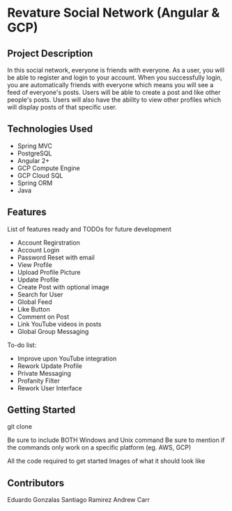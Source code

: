 # Revature Social Network (Angular & GCP)
## Project Description
In this social network, everyone is friends with everyone. As a user, you will be able to register and login to your account. When you successfully login, you are automatically friends with everyone which means you will see a feed of everyone's posts. Users will be able to create a post and like other people's posts. Users will also have the ability to view other profiles which will display posts of that specific user.

## Technologies Used
* Spring MVC
* PostgreSQL
* Angular 2+
* GCP Compute Engine
* GCP Cloud SQL
* Spring ORM
* Java

## Features
List of features ready and TODOs for future development

* Account Regirstration
* Account Login
* Password Reset with email
* View Profile
* Upload Profile Picture
* Update Profile
* Create Post with optional image
* Search for User
* Global Feed
* Like Button
* Comment on Post
* Link YouTube videos in posts
* Global Group Messaging

To-do list:

* Improve upon YouTube integration
* Rework Update Profile
* Private Messaging
* Profanity Filter
* Rework User Interface

## Getting Started
git clone

Be sure to include BOTH Windows and Unix command
Be sure to mention if the commands only work on a specific platform (eg. AWS, GCP)

All the code required to get started
Images of what it should look like

## Contributors
Eduardo Gonzalas
Santiago Ramirez
Andrew Carr
